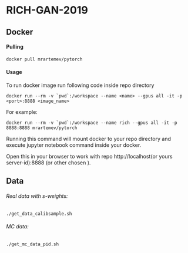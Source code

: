 # RICH-GAN-2019

## Docker 

#### Pulling

```docker pull mrartemev/pytorch```

#### Usage
To run docker image run following code inside repo directory

```docker run --rm -v `pwd`:/workspace --name <name> --gpus all -it -p <port>:8888 <image_name>```

For example:

```docker run --rm -v `pwd`:/workspace --name rich --gpus all -it -p 8888:8888 mrartemev/pytorch```

Running this command will mount docker to your repo directory and execute jupyter notebook command inside your docker.

Open this in your browser to work with repo http://localhost(or yours server-id):8888 (or other chosen <port>).

## Data

###### Real data with s-weights:
`./get_data_calibsample.sh`

###### MC data:
`./get_mc_data_pid.sh`


